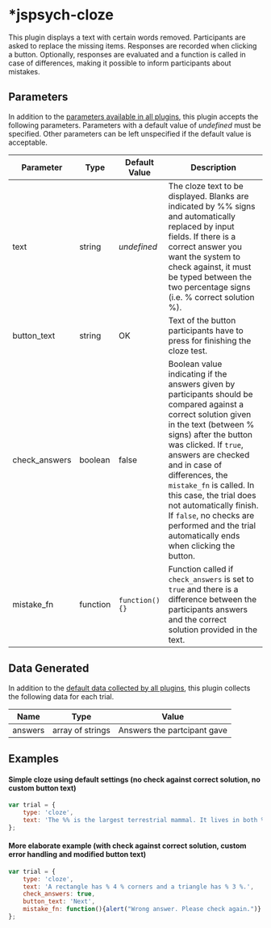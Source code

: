 # *jspsych-cloze

This plugin displays a text with certain words removed. Participants are asked to replace the missing items. Responses are recorded when clicking a button. Optionally, responses are evaluated and a function is called in case of differences, making it possible to inform participants about mistakes.

## Parameters

In addition to the [parameters available in all plugins](overview.md#parameters-available-in-all-plugins), this plugin accepts the following parameters. Parameters with a default value of *undefined* must be specified. Other parameters can be left unspecified if the default value is acceptable.

| Parameter     | Type     | Default Value      | Description                              |
| ------------- | -------- | ------------------ | ---------------------------------------- |
| text          | string   | *undefined*        | The cloze text to be displayed. Blanks are indicated by %% signs and automatically replaced by input fields. If there is a correct answer you want the system to check against, it must be typed between the two percentage signs (i.e. % correct solution %). |
| button_text   | string   | OK                 | Text of the button participants have to press for finishing the cloze test. |
| check_answers | boolean  | false              | Boolean value indicating if the answers given by participants should be compared against a correct solution given in the text (between % signs) after the button was clicked. If ```true```, answers are checked and in case of differences, the ```mistake_fn``` is called. In this case, the trial does not automatically finish. If ```false```, no checks are performed and the trial automatically ends when clicking the button. |
| mistake_fn    | function | ```function(){}``` | Function called if ```check_answers``` is set to ```true``` and there is a difference between the participants answers and the correct solution provided in the text. |

## Data Generated

In addition to the [default data collected by all plugins](overview.md#data-collected-by-plugins), this plugin collects the following data for each trial.

| Name    | Type             | Value                       |
| ------- | ---------------- | --------------------------- |
| answers | array of strings | Answers the partcipant gave |

## Examples

#### Simple cloze using default settings (no check against correct solution, no custom button text)

```javascript
var trial = {
	type: 'cloze',
	text: 'The %% is the largest terrestrial mammal. It lives in both %% and %%.'
};
```

#### More elaborate example (with check against correct solution, custom error handling and modified button text)

```javascript
var trial = {
    type: 'cloze',
    text: 'A rectangle has % 4 % corners and a triangle has % 3 %.',
    check_answers: true,
    button_text: 'Next',
    mistake_fn: function(){alert("Wrong answer. Please check again.")}
};
```